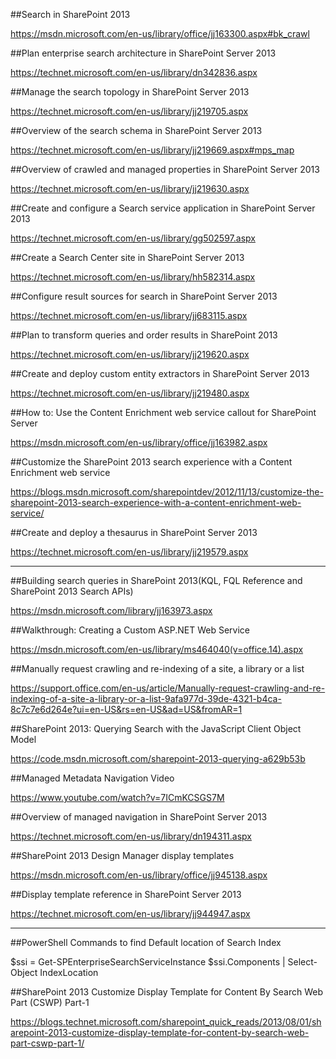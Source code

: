 ##Search in SharePoint 2013

https://msdn.microsoft.com/en-us/library/office/jj163300.aspx#bk_crawl

##Plan enterprise search architecture in SharePoint Server 2013

https://technet.microsoft.com/en-us/library/dn342836.aspx

##Manage the search topology in SharePoint Server 2013

https://technet.microsoft.com/en-us/library/jj219705.aspx

##Overview of the search schema in SharePoint Server 2013

https://technet.microsoft.com/en-us/library/jj219669.aspx#mps_map

##Overview of crawled and managed properties in SharePoint Server 2013

https://technet.microsoft.com/en-us/library/jj219630.aspx

##Create and configure a Search service application in SharePoint Server 2013


https://technet.microsoft.com/en-us/library/gg502597.aspx

##Create a Search Center site in SharePoint Server 2013

https://technet.microsoft.com/en-us/library/hh582314.aspx

##Configure result sources for search in SharePoint Server 2013

https://technet.microsoft.com/en-us/library/jj683115.aspx

##Plan to transform queries and order results in SharePoint 2013

https://technet.microsoft.com/en-us/library/jj219620.aspx

##Create and deploy custom entity extractors in SharePoint Server 2013

https://technet.microsoft.com/en-us/library/jj219480.aspx

##How to: Use the Content Enrichment web service callout for SharePoint Server

https://msdn.microsoft.com/en-us/library/office/jj163982.aspx

##Customize the SharePoint 2013 search experience with a Content Enrichment web service

https://blogs.msdn.microsoft.com/sharepointdev/2012/11/13/customize-the-sharepoint-2013-search-experience-with-a-content-enrichment-web-service/

##Create and deploy a thesaurus in SharePoint Server 2013

https://technet.microsoft.com/en-us/library/jj219579.aspx



--------------------------------------------------------------------------

##Building search queries in SharePoint 2013(KQL, FQL Reference and SharePoint 2013 Search APIs)

https://msdn.microsoft.com/library/jj163973.aspx

##Walkthrough: Creating a Custom ASP.NET Web Service

https://msdn.microsoft.com/en-us/library/ms464040(v=office.14).aspx

##Manually request crawling and re-indexing of a site, a library or a list

https://support.office.com/en-us/article/Manually-request-crawling-and-re-indexing-of-a-site-a-library-or-a-list-9afa977d-39de-4321-b4ca-8c7c7e6d264e?ui=en-US&rs=en-US&ad=US&fromAR=1

##SharePoint 2013: Querying Search with the JavaScript Client Object Model

https://code.msdn.microsoft.com/sharepoint-2013-querying-a629b53b

##Managed Metadata Navigation Video

https://www.youtube.com/watch?v=7ICmKCSGS7M

##Overview of managed navigation in SharePoint Server 2013

https://technet.microsoft.com/en-us/library/dn194311.aspx

##SharePoint 2013 Design Manager display templates

https://msdn.microsoft.com/en-us/library/office/jj945138.aspx

##Display template reference in SharePoint Server 2013

https://technet.microsoft.com/en-us/library/jj944947.aspx

------------------------------------------------------

##PowerShell Commands to find Default location of Search Index

$ssi = Get-SPEnterpriseSearchServiceInstance 
$ssi.Components | Select-Object IndexLocation

##SharePoint 2013 Customize Display Template for Content By Search Web Part (CSWP) Part-1

https://blogs.technet.microsoft.com/sharepoint_quick_reads/2013/08/01/sharepoint-2013-customize-display-template-for-content-by-search-web-part-cswp-part-1/
